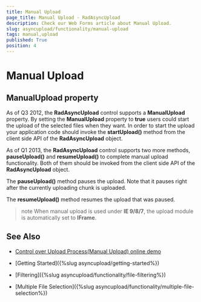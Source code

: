 ```yaml
---
title: Manual Upload
page_title: Manual Upload - RadAsyncUpload
description: Check our Web Forms article about Manual Upload.
slug: asyncupload/functionality/manual-upload
tags: manual,upload
published: True
position: 4
---
```


# Manual Upload



## ManualUpload property

As of Q3 2012, the **RadAsyncUpload** control supports a **ManualUpload** property. By setting the **ManualUpload** property to **true** users could start the upload of the selected files when they want. In order to start the upload your application code should invoke the **startUpload()** method from the client side API of the **RadAsyncUpload** object.

As of Q1 2013, the **RadAsyncUpload** control supports two more methods, **pauseUpload()** and **resumeUpload()** to complete manual upload functionality. Both of them should be invoked from the client side API of the **RadAsyncUpload** object.

The **pauseUpload()** method pauses the upload. Note that it pauses right after the currently uploading chunk is uploaded.

The **resumeUpload()** method resumes the upload that was paused.

>note When manual upload is used under **IE 9/8/7**, the upload module is automatically set to **IFrame**.
>


## See Also

* [Control over Upload Process(Manual Upload) online demo](https://demos.telerik.com/aspnet-ajax/asyncupload/examples/manualupload/defaultcs.aspx)

* [Getting Started]({%slug asyncupload/getting-started%})

* [Filtering]({%slug asyncupload/functionality/file-filtering%})

* [Multiple File Selection]({%slug asyncupload/functionality/multiple-file-selection%})

